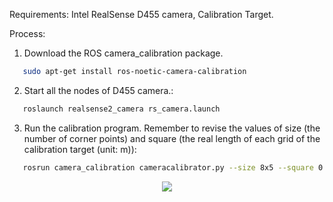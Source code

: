 Requirements: Intel RealSense D455 camera, Calibration Target.

Process:

1. Download the ROS camera_calibration package.
```bash
   sudo apt-get install ros-noetic-camera-calibration
```

2. Start all the nodes of D455 camera.:
```bash
   roslaunch realsense2_camera rs_camera.launch
```

3. Run the calibration program. Remember to revise the values of size (the number of corner points) and square (the real length of each grid of the calibration target (unit: m)):
```bash
   rosrun camera_calibration cameracalibrator.py --size 8x5 --square 0.0285 image:=camera/color/image_raw camera:=/camera/color/camera_info --no-service-check
```
<p align="center"><img src="https://user-images.githubusercontent.com/40540281/55330573-065d8600-549a-11e9-996a-5d193cbd9a93.PNG" /></p>
